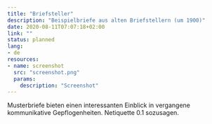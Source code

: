 ```yaml
---
title: "Briefsteller"
description: "Beispielbriefe aus alten Briefstellern (um 1900)"
date: 2020-08-11T07:07:18+02:00
link: ""
status: planned
lang:
- de
resources:
- name: screenshot
  src: "screenshot.png"
  params:
    description: "Screenshot"
---
```

Musterbriefe bieten einen interessanten Einblick in vergangene kommunikative Gepflogenheiten.
Netiquette 0.1 sozusagen.

